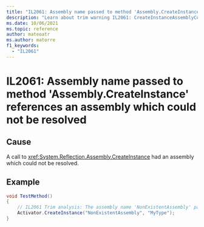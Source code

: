 ```yaml
---
title: "IL2061: Assembly name passed to method 'Assembly.CreateInstance' references an assembly which could not be resolved"
description: "Learn about trim warning IL2061: CreateInstanceAssemblyCouldNotBeResolved"
ms.date: 10/06/2021
ms.topic: reference
author: mateoatr
ms.author: matorre
f1_keywords:
  - "IL2061"
---
```

# IL2061: Assembly name passed to method 'Assembly.CreateInstance' references an assembly which could not be resolved

## Cause

A call to <xref:System.Reflection.Assembly.CreateInstance> had an assembly which could not be resolved.

## Example

```C#
void TestMethod()
{
    // IL2061 Trim analysis: The assembly name 'NonExistentAssembly' passed to method 'System.Activator.CreateInstance(string, string)' references assembly which is not available.
    Activator.CreateInstance("NonExistentAssembly", "MyType");
}
```
